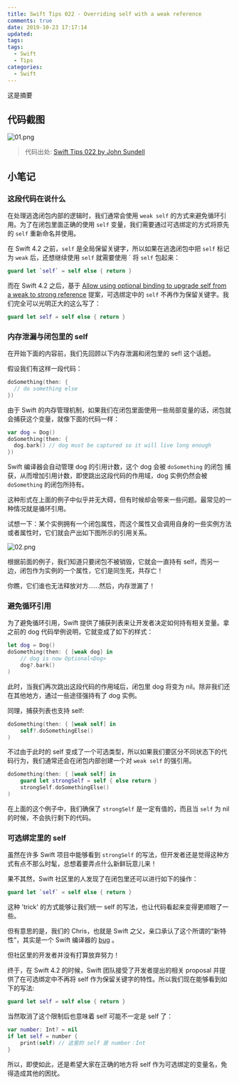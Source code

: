 ```yaml
---
title: Swift Tips 022 - Overriding self with a weak reference
comments: true
date: 2019-10-23 17:17:14
updated:
tags:
tags:
  - Swift
  - Tips
categories:
  - Swift
---
```


这是摘要

<!-- more -->

## 代码截图

![01.png](01.png)

> 代码出处: [Swift Tips 022 by John Sundell](https://github.com/JohnSundell/SwiftTips#22-overriding-self-with-a-weak-reference)

## 小笔记

### 这段代码在说什么

在处理逃逸闭包内部的逻辑时，我们通常会使用 `weak self` 的方式来避免循环引用。为了在闭包里面正确的使用 `self` 变量，我们需要通过可选绑定的方式将原先的 `self` 重新命名并使用。

在 Swift 4.2 之前，`self` 是全局保留关键字，所以如果在逃逸闭包中把 `self` 标记为 `weak` 后，还想继续使用 `self` 就需要使用 \` 将 `self` 包起来：

```Swift
guard let `self` = self else { return }
```

而在 Swift 4.2 之后，基于 [Allow using optional binding to upgrade self from a weak to strong reference](https://github.com/apple/swift-evolution/blob/master/proposals/0079-upgrade-self-from-weak-to-strong.md#allow-using-optional-binding-to-upgrade-self-from-a-weak-to-strong-reference) 提案，可选绑定中的 `self` 不再作为保留关键字。我们完全可以光明正大的这么写了：

```Swift
guard let self = self else { return }
```

### 内存泄漏与闭包里的 self

在开始下面的内容前，我们先回顾以下内存泄漏和闭包里的 sefl 这个话题。

假设我们有这样一段代码：

```swift
doSomething(then: {
  // do something else
})
```

由于 Swift 的内存管理机制，如果我们在闭包里面使用一些局部变量的话，闭包就会捕获这个变量，就像下面的代码一样：

```swift
var dog = Dog()
doSomething(then: {
  dog.bark() // dog must be captured so it will live long enough
})
```

Swift 编译器会自动管理 dog 的引用计数，这个 dog 会被 `doSomething` 的闭包 捕获，从而增加引用计数，即使跳出这段代码的作用域，dog 实例仍然会被 `doSomething` 的闭包所持有。

这种形式在上面的例子中似乎并无大碍，但有时候却会带来一些问题。最常见的一种情况就是循环引用。

试想一下：某个实例拥有一个闭包属性，而这个属性又会调用自身的一些实例方法或者属性时，它们就会产出如下图所示的引用关系。

![02.png](02.png)

根据前面的例子，我们知道只要闭包不被销毁，它就会一直持有 self，而另一边，闭包作为实例的一个属性，它们是同生死，共存亡！

你瞧，它们谁也无法释放对方......然后，内存泄漏了！

### 避免循环引用

为了避免循环引用，Swift 提供了捕获列表来让开发者决定如何持有相关变量。拿之前的 dog 代码举例说明，它就变成了如下的样式：

```swift
let dog = Dog()
doSomething(then: { [weak dog] in
    // dog is now Optional<Dog>
    dog?.bark()
)
```

此时，当我们再次跳出这段代码的作用域后，闭包里 dog 将变为 nil。除非我们还在其他地方，通过一些途径强持有了 dog 实例。

同理，捕获列表也支持 self:

```swift
doSomething(then: { [weak self] in
    self?.doSomethingElse()
)
```

不过由于此时的 self 变成了一个可选类型，所以如果我们要区分不同状态下的代码行为，我们通常还会在闭包内部创建一个对 `weak self` 的强引用。

```swift
doSomething(then: { [weak self] in
    guard let strongSelf = self { else return }
    strongSelf.doSomethingElse()
)
```

在上面的这个例子中，我们确保了 `strongSelf` 是一定有值的，而且当 `self` 为 nil 的时候，不会执行剩下的代码。

### 可选绑定里的 self

虽然在许多 Swift 项目中能够看到 `strongSelf` 的写法，但开发者还是觉得这种方式有点不那么时髦，总想着要弄点什么新鲜玩意儿来！

果不其然，Swift 社区里的人发现了在闭包里还可以进行如下的操作：

```swift
guard let `self` = self else { return }
```

这种 'trick' 的方式能够让我们统一 self 的写法，也让代码看起来变得更顺眼了一些。

但有意思的是，我们的 Chris，也就是 Swift 之父，亲口承认了这个所谓的“新特性”，其实是一个 Swift 编译器的 [bug](https://github.com/apple/swift-evolution/blob/master/proposals/0079-upgrade-self-from-weak-to-strong.md#relying-on-a-compiler-bug) 。

但社区里的开发者并没有打算放弃努力！

终于，在 Swift 4.2 的时候，Swift 团队接受了开发者提出的相关 proposal 并提供了在可选绑定中不再将 self 作为保留关键字的特性。所以我们现在能够看到如下的写法:

```swift
guard let self = self else { return }
```

当然取消了这个限制后也意味着 self 可能不一定是 self 了：

```swift
var number: Int? = nil
if let self = number {
    print(self) // 这里的 self 是 number：Int
}
```

所以，即使如此，还是希望大家在正确的地方将 self 作为可选绑定的变量名，免得造成其他的困扰。
